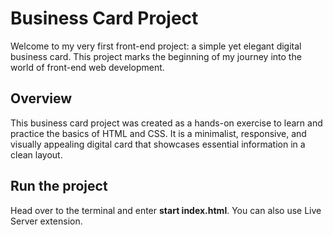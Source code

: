 # Business Card Project
Welcome to my very first front-end project: a simple yet elegant digital business card. This project marks the beginning of my journey into the world of front-end web development.

## Overview
This business card project was created as a hands-on exercise to learn and practice the basics of HTML and CSS. It is a minimalist, responsive, and visually appealing digital card that showcases essential information in a clean layout.

## Run the project
Head over to the terminal and enter **start index.html**. You can also use Live Server extension.